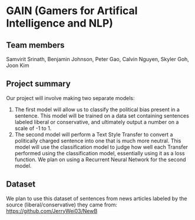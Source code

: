 # GAIN (Gamers for Artifical Intelligence and NLP)

## Team members
Samvirit Srinath, Benjamin Johnson, Peter Gao, Calvin Nguyen, Skyler Goh, Joon Kim

## Project summary

Our project will involve making two separate models:
1. The first model will allow us to classify the political bias present in a sentence. This model will be trained on a data set containing sentences labeled liberal or conservative, and ultimately output a number on a scale of -1 to 1.
2. The second model will perform a Text Style Transfer to convert a politically charged sentence into one that is much more neutral. This model will use the classification model to judge how well each Transfer performed using the classification model, essentially using it as a loss function. We plan on using a Recurrent Neural Network for the second model.

## Dataset

We plan to use this dataset of sentences from news articles labeled by the source (liberal/conservative) they came from: https://github.com/JerryWei03/NewB
